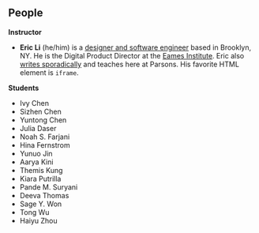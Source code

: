 ## People

**Instructor**

- **Eric Li** (he/him) is a [designer and software engineer](https://eric.young.li/) based in Brooklyn, NY. He is the Digital Product Director at the [Eames Institute](https://eamesinstitute.org/). Eric also [writes sporadically](https://www.moma.org/magazine/articles/677) and teaches here at Parsons. His favorite HTML element is `iframe`.

**Students**

- Ivy Chen
- Sizhen Chen
- Yuntong Chen
- Julia Daser
- Noah S. Farjani
- Hina Fernstrom
- Yunuo Jin
- Aarya Kini
- Themis Kung
- Kiara Putrilla
- Pande M. Suryani
- Deeva Thomas
- Sage Y. Won
- Tong Wu
- Haiyu Zhou
